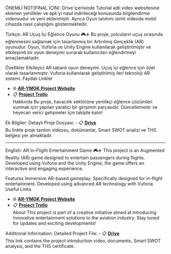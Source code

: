 ÖNEMLİ NOT(FİNAL İÇİN): Drive içerisinde Tutorial adlı video websitesine eklenen yenilikler ve apk'yı nasıl indirileceği konusunda bilgilendirme videosudur ve yeni eklenmiştir. Ayrıca Oyun tanıtımı isimli videoda mobil cihazda nasıl çalıştığını göstermektedir.

Türkçe:
AR Uçuş İçi Eğlence Oyunu 🎮✈️
Bu proje, yolcuların uçuş sırasında eğlenmesini sağlamak için tasarlanmış bir Artırılmış Gerçeklik (AR) oyunudur. Oyun, Vuforia ve Unity Engine kullanılarak geliştirilmiştir ve etkileşimli bir oyun deneyimi sunarak kullanıcıları eğlendirmeyi amaçlamaktadır.

Özellikler
Etkileyici AR tabanlı oyun deneyimi.
Uçuş içi eğlence için özel olarak tasarlanmıştır.
Vuforia kullanılarak geliştirilmiş ileri teknoloji AR sistemi.
Faydalı Linkler
- 🌐 **[AR-YMGK Project Website](https://nordacelestia.github.io/AR-YMGK/)**  
- 📋 **[Project Trello](https://trello.com/b/FVlkCX0K/ar-proje)**  
Hakkında
Bu proje, havacılık sektörüne yenilikçi eğlence çözümleri sunmak için yapılan yaratıcı bir girişimin parçasıdır. Güncellemeler ve heyecan verici gelişmeler için takipte kalın!

Ek Bilgiler:
Detaylı Proje Dosyası: - 📋 **[Drive](https://drive.google.com/drive/folders/1YOi4LWMRUELKfrQ5Xus4vvsBmPejlv0v?usp=sharing)**  
Bu linkte proje tanıtım videosu, dokümanlar, Smart SWOT analizi ve THS belgesi yer almaktadır.

---------------------------------------------------------------
English:
AR In-Flight Entertainment Game 🎮✈️
This project is an Augmented Reality (AR) game designed to entertain passengers during flights. Developed using Vuforia and the Unity Engine, the game offers an interactive and engaging experience.

Features
Immersive AR-based gameplay.
Specifically designed for in-flight entertainment.
Developed using advanced AR technology with Vuforia.
Useful Links
- 🌐 **[AR-YMGK Project Website](https://nordacelestia.github.io/AR-YMGK/)**  
- 📋 **[Project Trello](https://trello.com/b/FVlkCX0K/ar-proje)**  
About
This project is part of a creative initiative aimed at introducing innovative entertainment solutions to the aviation industry. Stay tuned for updates and exciting developments!

Additional Information:
Detailed Project File: - 📋 **[Drive](https://drive.google.com/drive/folders/1YOi4LWMRUELKfrQ5Xus4vvsBmPejlv0v?usp=sharing)**  
This link contains the project introduction video, documents, Smart SWOT analysis, and the THS certificate.
